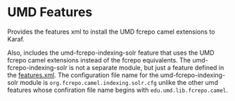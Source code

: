 # UMD Features

Provides the features xml to install the UMD fcrepo camel extensions to Karaf.

Also, includes the umd-fcrepo-indexing-solr feature that uses the UMD fcrepo camel extensions instead of the fcrepo equivalents. The umd-fcrepo-indexing-solr is not a separate module, but just a feature defined in the [features.xml](src/main/resources/features.xml). The configuration file name for the umd-fcrepo-indexing-solr module is `org.fcrepo.camel.indexing.solr.cfg` unlike the other umd features whose confiration file name begins with `edu.umd.lib.fcrepo.camel`.
